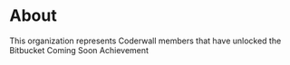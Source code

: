 About
=====

This organization represents Coderwall members that have unlocked the Bitbucket Coming Soon Achievement  